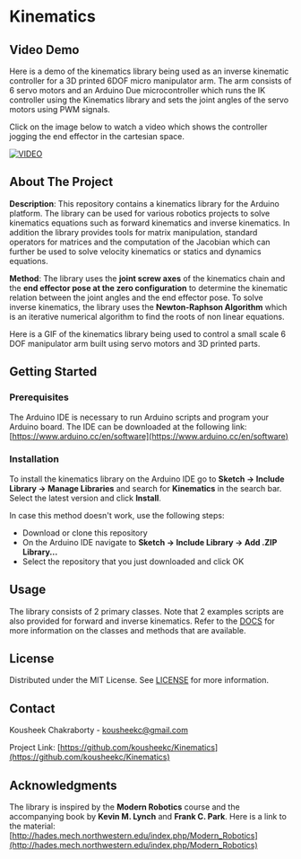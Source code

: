 # Kinematics

## Video Demo
Here is a demo of the kinematics library being used as an inverse kinematic controller for a 3D printed 6DOF micro manipulator arm. The arm consists of 6 servo motors and an Arduino Due microcontroller which runs the IK controller using the Kinematics library and sets the joint angles of the servo motors using PWM signals. 

Click on the image below to watch a video which shows the controller jogging the end effector in the cartesian space.

[![VIDEO](http://img.youtube.com/vi/zitple-wJlo/0.jpg)](http://www.youtube.com/watch?v=zitple-wJlo "Open Source Kinematics Library for Arduino based Microncontrollers")

## About The Project
**Description**: This repository contains a kinematics library for the Arduino platform. The library can be used for various robotics projects to solve kinematics equations such as forward kinematics and inverse kinematics. In addition the library provides tools for matrix manipulation, standard operators for matrices and the computation of the Jacobian which can further be used to solve velocity kinematics or statics and dynamics equations.

**Method**: The library uses the **joint screw axes** of the kinematics chain and the **end effector pose at the zero configuration** to determine the kinematic relation between the joint angles and the end effector pose. To solve inverse kinematics, the library uses the **Newton-Raphson Algorithm** which is an iterative numerical algorithm to find the roots of non linear equations.

Here is a GIF of the kinematics library being used to control a small scale 6 DOF manipulator arm built using servo motors and 3D printed parts.

## Getting Started

### Prerequisites
The Arduino IDE is necessary to run Arduino scripts and program your Arduino board. The IDE can be downloaded at the following link: [https://www.arduino.cc/en/software](https://www.arduino.cc/en/software)

### Installation
To install the kinematics library on the Arduino IDE go to **Sketch -> Include Library -> Manage Libraries** and search for **Kinematics** in the search bar. Select the latest version and click **Install**.

In case this method doesn't work, use the following steps:
- Download or clone this repository
- On the Arduino IDE navigate to **Sketch -> Include Library -> Add .ZIP Library...**
- Select the repository that you just downloaded and click OK

## Usage
The library consists of 2 primary classes. Note that 2 examples scripts are also provided for forward and inverse kinematics. Refer to the [DOCS](DOCS.md) for more information on the classes and methods that are available.

## License
Distributed under the MIT License. See [LICENSE](LICENSE) for more information.

## Contact
Kousheek Chakraborty - kousheekc@gmail.com

Project Link: [https://github.com/kousheekc/Kinematics](https://github.com/kousheekc/Kinematics)

## Acknowledgments
The library is inspired by the **Modern Robotics** course and the accompanying book by **Kevin M. Lynch** and **Frank C. Park**. Here is a link to the material: [http://hades.mech.northwestern.edu/index.php/Modern_Robotics](http://hades.mech.northwestern.edu/index.php/Modern_Robotics)
